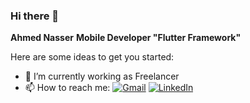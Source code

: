 ### Hi there 👋


**Ahmed Nasser** **Mobile Developer "Flutter Framework"**

Here are some ideas to get you started:

- 🔭 I’m currently working as Freelancer
- 📫 How to reach me:
[![Gmail](https://img.shields.io/badge/-GMAIL-D14836?style=for-the-badge&logo=gmail&logoColor=white)](mailto:a.nasser9600@gmail.com)
[![LinkedIn](https://img.shields.io/badge/-LINKEDIN-0077B5?style=for-the-badge&logo=linkedin&logoColor=white)](https://www.linkedin.com/in/ahmednasser7797/)



